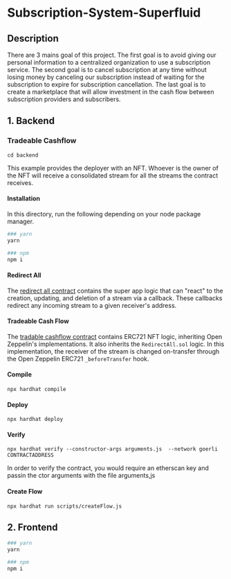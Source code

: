 # Subscription-System-Superfluid
## Description
There are 3 mains goal of this project. The first goal is to avoid giving our personal information to a centralized organization to use a subscription service. The second goal is to cancel subscription at any time without losing money by canceling our subscription instead of waiting for the subscription to expire for subscription cancellation. The last goal is to create a marketplace that will allow investment in the cash flow between subscription providers and subscribers.

## 1. Backend

### Tradeable Cashflow

 ```cd backend```

This example provides the deployer with an NFT. Whoever is the owner
of the NFT will receive a consolidated stream for all the streams the contract
receives.

#### Installation

In this directory, run the following depending on your node package manager.

```bash
### yarn
yarn

### npm
npm i
```

#### Redirect All

The [redirect all contract](./contracts/RedirectAll.sol) contains the super app
logic that can "react" to the creation, updating, and deletion of a stream via
a callback. These callbacks redirect any incoming stream to a given receiver's
address.

#### Tradeable Cash Flow

The [tradable cashflow contract](./contracts/TradeableCashflow.sol) contains
ERC721 NFT logic, inheriting Open Zeppelin's implementations. It also inherits
the `RedirectAll.sol` logic. In this implementation, the receiver of the stream
is changed on-transfer through the Open Zeppelin ERC721 `_beforeTransfer` hook.

#### Compile
 ```npx hardhat compile```

#### Deploy
```npx hardhat deploy```

#### Verify 
```npx hardhat verify --constructor-args arguments.js  --network goerli CONTRACTADDRESS```

In order to verify the contract, you would require an etherscan key and passin the ctor arguments with the file arguments,js

#### Create Flow
```npx hardhat run scripts/createFlow.js```

## 2. Frontend

```bash
### yarn
yarn

### npm
npm i
```

